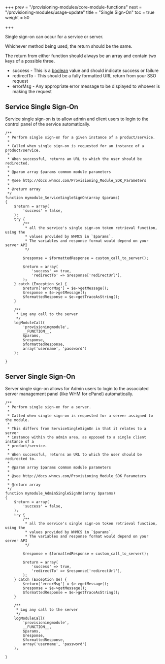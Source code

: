 +++
prev = "/provisioning-modules/core-module-functions"
next = "/provisioning-modules/usage-update"
title = "Single Sign-On"
toc = true
weight = 50

+++

Single sign-on can occur for a service or server.

Whichever method being used, the return should be the same.

The return from either function should always be an array and contain two keys of a possible three.

* success - This is a [boolean][boolean-glossary] value and should indicate success or failure
* redirectTo - This should be a fully formatted URL return from your SSO request
* errorMsg - Any appropriate error message to be displayed to whoever is making the request

## Service Single Sign-On <a id="service-sso"></a>

Service single sign-on is to allow admin and client users to login to the control panel of the service automatically.

```
/**
 * Perform single sign-on for a given instance of a product/service.
 *
 * Called when single sign-on is requested for an instance of a product/service.
 *
 * When successful, returns an URL to which the user should be redirected.
 *
 * @param array $params common module parameters
 *
 * @see http://docs.whmcs.com/Provisioning_Module_SDK_Parameters
 *
 * @return array
 */
function mymodule_ServiceSingleSignOn(array $params)
{
	$return = array(
		'success' = false,
	);
	try {
        /**
         * all the service's single sign-on token retrieval function, using the
         * values provided by WHMCS in `$params`.
         * The variables and response format would depend on your server API
         */

        $response = $formattedResponse = custom_call_to_server();

        $return = array(
            'success' => true,
            'redirectTo' => $response['redirectUrl'],
        );
    } catch (Exception $e) {
        $return['errorMsg'] = $e->getMessage();
        $response = $e->getMessage();
        $formattedResponse = $e->getTraceAsString();
    }

    /**
     * Log any call to the server
     */
	logModuleCall(
        'provisioningmodule',
        __FUNCTION__,
        $params,
        $response,
        $formattedResponse,
        array('username', 'password')
    );

}
```

## Server Single Sign-On <a id="server-sso"></a>

Server single sign-on allows for Admin users to login to the associated server management panel (like WHM for cPanel) automatically.

```
/**
 * Perform single sign-on for a server.
 *
 * Called when single sign-on is requested for a server assigned to the module.
 *
 * This differs from ServiceSingleSignOn in that it relates to a server
 * instance within the admin area, as opposed to a single client instance of a
 * product/service.
 *
 * When successful, returns an URL to which the user should be redirected to.
 *
 * @param array $params common module parameters
 *
 * @see http://docs.whmcs.com/Provisioning_Module_SDK_Parameters
 *
 * @return array
 */
function mymodule_AdminSingleSignOn(array $params)
{
	$return = array(
		'success' = false,
	);
	try {
        /**
         * all the service's single sign-on token retrieval function, using the
         * values provided by WHMCS in `$params`.
         * The variables and response format would depend on your server API
         */

        $response = $formattedResponse = custom_call_to_server();

        $return = array(
            'success' => true,
            'redirectTo' => $response['redirectUrl'],
        );
    } catch (Exception $e) {
        $return['errorMsg'] = $e->getMessage();
        $response = $e->getMessage();
        $formattedResponse = $e->getTraceAsString();
    }

    /**
     * Log any call to the server
     */
	logModuleCall(
        'provisioningmodule',
        __FUNCTION__,
        $params,
        $response,
        $formattedResponse,
        array('username', 'password')
    );

}
```

[boolean-glossary]: http://docs.whmcs.com/Glossary#Boolean
